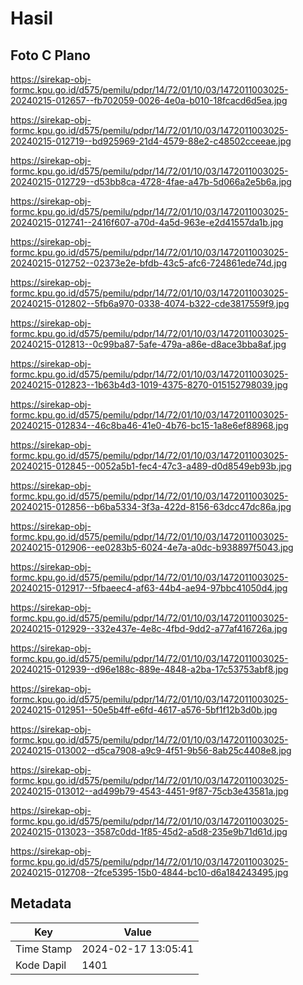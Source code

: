 # Hasil

## Foto C Plano

https://sirekap-obj-formc.kpu.go.id/d575/pemilu/pdpr/14/72/01/10/03/1472011003025-20240215-012657--fb702059-0026-4e0a-b010-18fcacd6d5ea.jpg

https://sirekap-obj-formc.kpu.go.id/d575/pemilu/pdpr/14/72/01/10/03/1472011003025-20240215-012719--bd925969-21d4-4579-88e2-c48502cceeae.jpg

https://sirekap-obj-formc.kpu.go.id/d575/pemilu/pdpr/14/72/01/10/03/1472011003025-20240215-012729--d53bb8ca-4728-4fae-a47b-5d066a2e5b6a.jpg

https://sirekap-obj-formc.kpu.go.id/d575/pemilu/pdpr/14/72/01/10/03/1472011003025-20240215-012741--2416f607-a70d-4a5d-963e-e2d41557da1b.jpg

https://sirekap-obj-formc.kpu.go.id/d575/pemilu/pdpr/14/72/01/10/03/1472011003025-20240215-012752--02373e2e-bfdb-43c5-afc6-724861ede74d.jpg

https://sirekap-obj-formc.kpu.go.id/d575/pemilu/pdpr/14/72/01/10/03/1472011003025-20240215-012802--5fb6a970-0338-4074-b322-cde3817559f9.jpg

https://sirekap-obj-formc.kpu.go.id/d575/pemilu/pdpr/14/72/01/10/03/1472011003025-20240215-012813--0c99ba87-5afe-479a-a86e-d8ace3bba8af.jpg

https://sirekap-obj-formc.kpu.go.id/d575/pemilu/pdpr/14/72/01/10/03/1472011003025-20240215-012823--1b63b4d3-1019-4375-8270-015152798039.jpg

https://sirekap-obj-formc.kpu.go.id/d575/pemilu/pdpr/14/72/01/10/03/1472011003025-20240215-012834--46c8ba46-41e0-4b76-bc15-1a8e6ef88968.jpg

https://sirekap-obj-formc.kpu.go.id/d575/pemilu/pdpr/14/72/01/10/03/1472011003025-20240215-012845--0052a5b1-fec4-47c3-a489-d0d8549eb93b.jpg

https://sirekap-obj-formc.kpu.go.id/d575/pemilu/pdpr/14/72/01/10/03/1472011003025-20240215-012856--b6ba5334-3f3a-422d-8156-63dcc47dc86a.jpg

https://sirekap-obj-formc.kpu.go.id/d575/pemilu/pdpr/14/72/01/10/03/1472011003025-20240215-012906--ee0283b5-6024-4e7a-a0dc-b938897f5043.jpg

https://sirekap-obj-formc.kpu.go.id/d575/pemilu/pdpr/14/72/01/10/03/1472011003025-20240215-012917--5fbaeec4-af63-44b4-ae94-97bbc41050d4.jpg

https://sirekap-obj-formc.kpu.go.id/d575/pemilu/pdpr/14/72/01/10/03/1472011003025-20240215-012929--332e437e-4e8c-4fbd-9dd2-a77af416726a.jpg

https://sirekap-obj-formc.kpu.go.id/d575/pemilu/pdpr/14/72/01/10/03/1472011003025-20240215-012939--d96e188c-889e-4848-a2ba-17c53753abf8.jpg

https://sirekap-obj-formc.kpu.go.id/d575/pemilu/pdpr/14/72/01/10/03/1472011003025-20240215-012951--50e5b4ff-e6fd-4617-a576-5bf1f12b3d0b.jpg

https://sirekap-obj-formc.kpu.go.id/d575/pemilu/pdpr/14/72/01/10/03/1472011003025-20240215-013002--d5ca7908-a9c9-4f51-9b56-8ab25c4408e8.jpg

https://sirekap-obj-formc.kpu.go.id/d575/pemilu/pdpr/14/72/01/10/03/1472011003025-20240215-013012--ad499b79-4543-4451-9f87-75cb3e43581a.jpg

https://sirekap-obj-formc.kpu.go.id/d575/pemilu/pdpr/14/72/01/10/03/1472011003025-20240215-013023--3587c0dd-1f85-45d2-a5d8-235e9b71d61d.jpg

https://sirekap-obj-formc.kpu.go.id/d575/pemilu/pdpr/14/72/01/10/03/1472011003025-20240215-012708--2fce5395-15b0-4844-bc10-d6a184243495.jpg


## Metadata

| Key        | Value               |
| ---------- | ------------------- |
| Time Stamp | 2024-02-17 13:05:41 |
| Kode Dapil | 1401                |



